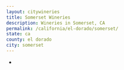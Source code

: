 ```yaml
---
layout: citywineries
title: Somerset Wineries
description: Wineries in Somerset, CA
permalink: /california/el-dorado/somerset/
state: ca
county: el dorado
city: somerset
---
```

-
